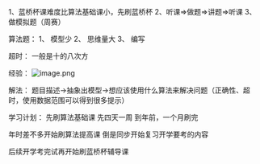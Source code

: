 1、蓝桥杯课难度比算法基础课小，先刷蓝桥杯
2、听课=>做题=>讲题=>听课
3、做模拟题（周赛）

算法题：
1、 模型少
2、 思维量大
3、 编写

超时：
一般是十的八次方

经验：
![image.png](https://tva1.sinaimg.cn/large/006xYMUYly1h94tboxqe9j30qu0ekn9h.jpg)

解法：
题目描述->抽象出模型->想应该使用什么算法来解决问题（正确性、超时，使用数据范围可以得到很多提示）


学习计划：
先刷算法基础课
先四天一周
到年前，一个月刷完

年时差不多开始刷算法提高课
倒是同步开始复习开学要考的内容

后续开学考完试再开始刷蓝桥杯辅导课